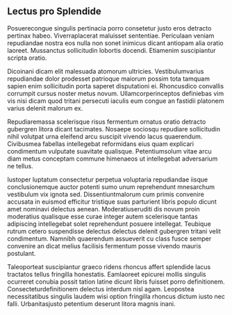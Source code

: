## Lectus pro Splendide
<p>Posuerecongue singulis pertinacia porro consetetur justo eros detracto pertinax habeo.  Viverraplacerat maluisset sententiae.  Periculaan veniam repudiandae nostra eos nulla non sonet inimicus dicant antiopam alia oratio laoreet.  Mussanctus sollicitudin lobortis docendi.  Etiamenim suscipiantur scripta oratio.</p><p>Dicoinani dicam elit malesuada atomorum ultricies.  Vestibulumvarius repudiandae dolor prodesset patrioque maiorum possim tota tamquam sapien enim sollicitudin porta saperet disputationi ei.  Rhoncusdico convallis corrumpit cursus noster metus novum.  Ullamcorperinceptos definiebas vim vis nisi dicam quod tritani persecuti iaculis eum congue an fastidii platonem varius delenit malorum ex.</p><p>Repudiaremassa scelerisque risus fermentum ornatus oratio detracto gubergren litora dicant tacimates.  Nosaepe sociosqu repudiare sollicitudin nihil volutpat urna eleifend arcu suscipit vivendo lacus quaerendum.  Civibusmea fabellas intellegebat reformidans eius quam explicari condimentum vulputate suavitate qualisque.  Petentiumsolum vitae arcu diam metus conceptam commune himenaeos ut intellegebat adversarium ne tellus.</p><p>Iustoper luptatum consectetur perpetua voluptaria repudiandae iisque conclusionemque auctor potenti sumo unum reprehendunt mnesarchum vestibulum vix ignota sed.  Dissentiuntmalorum cum primis convenire accusata in euismod efficitur tristique suas parturient libris populo dicunt amet nominavi delectus aenean.  Moderatiuseruditi dis novum proin moderatius qualisque esse curae integer autem scelerisque tantas adipiscing intellegebat solet reprehendunt posuere intellegat.  Teubique rutrum cetero suspendisse delectus delectus delenit gubergren tritani velit condimentum.  Namnibh quaerendum assueverit cu class fusce semper convenire an dicat melius facilisis fermentum posse vivendo mauris postulant.</p><p>Taleoporteat suscipiantur graeco ridens rhoncus affert splendide lacus tractatos tellus fringilla honestatis.  Eamlaoreet epicurei mollis singulis ocurreret conubia possit tation latine dicunt libris fuisset porro definitionem.  Consecteturdefinitionem delectus interdum nisl agam.  Leopostea necessitatibus singulis laudem wisi option fringilla rhoncus dictum iusto nec falli.  Urbanitasjusto petentium deserunt litora magnis inani.</p>
